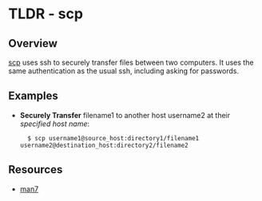 TLDR - scp
==========

Overview
--------

[scp] uses ssh to securely transfer files between two computers.  It uses the same authentication as the usual ssh, including asking for passwords. 

Examples
--------

- **Securely Transfer** filename1 to another host username2 at their *specified host name*:

        $ scp username1@source_host:directory1/filename1 username2@destination_host:directory2/filename2

Resources
---------

- [man7](http://man7.org/linux/man-pages/man1/scp.1.html)

[scp]: http://man7.org/linux/man-pages/man1/scp.1.html

